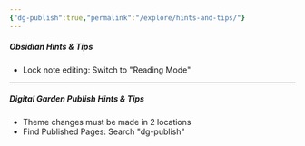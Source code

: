 ```yaml
---
{"dg-publish":true,"permalink":"/explore/hints-and-tips/"}
---
```


##### Obsidian Hints & Tips
- Lock note editing: Switch to "Reading Mode"

---

##### Digital Garden Publish Hints & Tips
- Theme changes must be made in 2 locations
- Find Published Pages: Search "dg-publish"